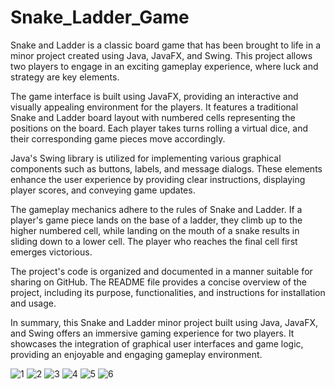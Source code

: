 # Snake_Ladder_Game
Snake and Ladder is a classic board game that has been brought to life in a minor project created using Java, JavaFX, and Swing. This project allows two players to engage in an exciting gameplay experience, where luck and strategy are key elements.

The game interface is built using JavaFX, providing an interactive and visually appealing environment for the players. It features a traditional Snake and Ladder board layout with numbered cells representing the positions on the board. Each player takes turns rolling a virtual dice, and their corresponding game pieces move accordingly.

Java's Swing library is utilized for implementing various graphical components such as buttons, labels, and message dialogs. These elements enhance the user experience by providing clear instructions, displaying player scores, and conveying game updates.

The gameplay mechanics adhere to the rules of Snake and Ladder. If a player's game piece lands on the base of a ladder, they climb up to the higher numbered cell, while landing on the mouth of a snake results in sliding down to a lower cell. The player who reaches the final cell first emerges victorious.

The project's code is organized and documented in a manner suitable for sharing on GitHub. The README file provides a concise overview of the project, including its purpose, functionalities, and instructions for installation and usage.

In summary, this Snake and Ladder minor project built using Java, JavaFX, and Swing offers an immersive gaming experience for two players. It showcases the integration of graphical user interfaces and game logic, providing an enjoyable and engaging gameplay environment.

![1](https://github.com/ermoiz2102/Snake_Ladder_Game/assets/115916289/d52ef5c1-ee20-484a-beda-93df49e232eb)
![2](https://github.com/ermoiz2102/Snake_Ladder_Game/assets/115916289/9eebe22a-a58a-415f-99a6-252b5a11c4e2)
![3](https://github.com/ermoiz2102/Snake_Ladder_Game/assets/115916289/51ba8837-64e5-4e90-a460-88988b4150bc)
![4](https://github.com/ermoiz2102/Snake_Ladder_Game/assets/115916289/d6882461-31bb-4e17-ae35-2b16ce92ecf5)
![5](https://github.com/ermoiz2102/Snake_Ladder_Game/assets/115916289/6a10c3a6-f884-47cc-a692-8262f71f2b52)
![6](https://github.com/ermoiz2102/Snake_Ladder_Game/assets/115916289/7ed5f204-0550-4319-bec8-672a4447eb31)

